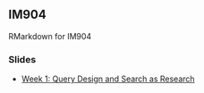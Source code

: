 ## IM904

RMarkdown for IM904

### Slides

* [Week 1: Query Design and Search as Research](https://pages.github.warwick.ac.uk/u2071219/IM904/week1-slides.html#1)